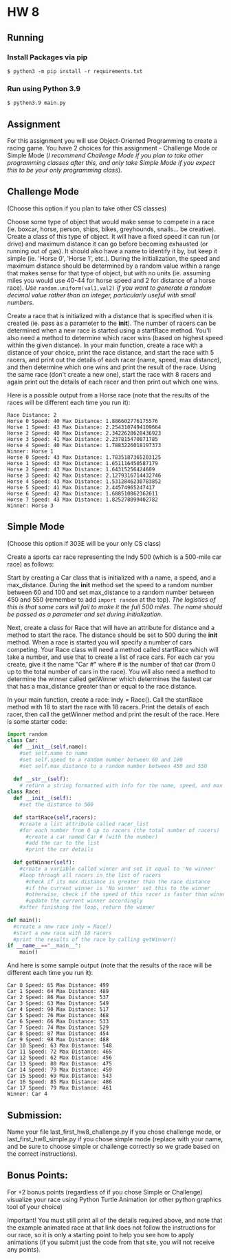 # HW 8

## Running
### Install Packages via pip
`$ python3 -m pip install -r requirements.txt`

### Run using Python 3.9
`$ python3.9 main.py`

## Assignment
For this assignment you will use Object-Oriented Programming to create a racing game. You have 2 choices for this assignment - Challenge Mode or Simple Mode (_I recommend Challenge Mode if you plan to take other programming classes after this, and only take Simple Mode if you expect this to be your only programming class_).

## Challenge Mode
(Choose this option if you plan to take other CS classes)

Choose some type of object that would make sense to compete in a race (ie. boxcar, horse, person, ships, bikes, greyhounds, snails... be creative). Create a class of this type of object. It will have a fixed speed it can run (or drive) and maximum distance it can go before becoming exhausted (or running out of gas). It should also have a name to identify it by, but keep it simple (ie. 'Horse 0', 'Horse 1', etc.). During the initialization, the speed and maximum distance should be determined by a random value within a range that makes sense for that type of object, but with no units (ie. assuming miles you would use 40-44 for horse speed and 2 for distance of a horse race). _Use_ `random.uniform(val1,val2)` _if you want to generate a random decimal value rather than an integer, particularly useful with small numbers_.

Create a race that is initialized with a distance that is specified when it is created (ie. pass as a parameter to the __init__). The number of racers can be determined when a new race is started using a startRace method. You'll also need a method to determine which racer wins (based on highest speed within the given distance). In your main function, create a race with a distance of your choice, print the race distance, and start the race with 5 racers, and print out the details of each racer (name, speed, max distance), and then determine which one wins and print the result of the race. Using the same race (don't create a new one), start the race with 8 racers and again print out the details of each racer and then print out which one wins.

Here is a possible output from a Horse race (note that the results of the races will be different each time you run it):
```
Race Distance: 2
Horse 0 Speed: 40 Max Distance: 1.886602776175576
Horse 1 Speed: 43 Max Distance: 2.2543107494109664
Horse 2 Speed: 40 Max Distance: 2.3422628628436923
Horse 3 Speed: 41 Max Distance: 2.237815470871785
Horse 4 Speed: 40 Max Distance: 1.7883226018197373
Winner: Horse 1
Horse 0 Speed: 43 Max Distance: 1.7835187365203125
Horse 1 Speed: 43 Max Distance: 1.651116450587179
Horse 2 Speed: 43 Max Distance: 1.64315256424609
Horse 3 Speed: 42 Max Distance: 2.1279316714432746
Horse 4 Speed: 43 Max Distance: 1.5312846230783852
Horse 5 Speed: 41 Max Distance: 2.44574965247417
Horse 6 Speed: 42 Max Distance: 1.688510862362611
Horse 7 Speed: 43 Max Distance: 1.825278099402782
Winner: Horse 3
```


## Simple Mode
(Choose this option if 303E will be your only CS class)

Create a sports car race representing the Indy 500 (which is a 500-mile car race) as follows:

Start by creating a Car class that is initialized with a name, a speed, and a max_distance. During the __init__ method set the speed to a random number between 60 and 100 and set max_distance to a random number between 450 and 550 (remember to add `import random` at the top). _The logistics of this is that some cars will fail to make it the full 500 miles. The name should be passed as a parameter and set during initialization_.

Next, create a class for Race that will have an attribute for distance and a method to start the race. The distance should be set to 500 during the __init__ method. When a race is started you will specify a number of cars competing. Your Race class will need a method called startRace which will take a number, and use that to create a list of race cars. For each car you create, give it the name "Car #" where # is the number of that car (from 0 up to the total number of cars in the race). You will also need a method to determine the winner called getWinner which determines the fastest car that has a max_distance greater than or equal to the race distance.

In your main function, create a race: indy = Race(). Call the startRace method with 18 to start the race with 18 racers. Print the details of each racer, then call the getWinner method and print the result of the race. Here is some starter code:
```python
import random
class Car:
  def __init__(self,name):
    #set self.name to name
    #set self.speed to a random number between 60 and 100
    #set self.max_distance to a random number between 450 and 550
    
  def __str__(self):
    # return a string formatted with info for the name, speed, and max distance
class Race:
  def __init__(self):
    #set the distance to 500
    
  def startRace(self,racers):
    #create a list attribute called racer_list
    #for each number from 0 up to racers (the total number of racers)
      #create a car named Car # (with the number)
      #add the car to the list
      #print the car details
    
  def getWinner(self):
    #create a variable called winner and set it equal to 'No winner'
    #loop through all racers in the list of racers
      #check if its max distance is greater than the race distance
      #if the current winner is 'No winner' set this to the winner
      #otherwise, check if the speed of this racer is faster than winner.speed
      #update the current winner accordingly
    #after finishing the loop, return the winner
    
def main():
  #create a new race indy = Race()
  #start a new race with 18 racers
  #print the results of the race by calling getWinner()
if __name__=="__main__":
    main()
```

And here is some sample output (note that the results of the race will be different each time you run it):
```
Car 0 Speed: 65 Max Distance: 499
Car 1 Speed: 64 Max Distance: 489
Car 2 Speed: 86 Max Distance: 537
Car 3 Speed: 63 Max Distance: 549
Car 4 Speed: 90 Max Distance: 517
Car 5 Speed: 76 Max Distance: 468
Car 6 Speed: 66 Max Distance: 533
Car 7 Speed: 74 Max Distance: 529
Car 8 Speed: 87 Max Distance: 454
Car 9 Speed: 98 Max Distance: 488
Car 10 Speed: 63 Max Distance: 548
Car 11 Speed: 72 Max Distance: 465
Car 12 Speed: 62 Max Distance: 456
Car 13 Speed: 80 Max Distance: 475
Car 14 Speed: 79 Max Distance: 459
Car 15 Speed: 69 Max Distance: 543
Car 16 Speed: 85 Max Distance: 486
Car 17 Speed: 79 Max Distance: 461
Winner: Car 4
```


## Submission:
Name your file last_first_hw8_challenge.py if you chose challenge mode, or last_first_hw8_simple.py if you chose simple mode (replace with your name, and be sure to choose simple or challenge correctly so we grade based on the correct instructions).

## Bonus Points:
For +2 bonus points (regardless of if you chose Simple or Challenge) visualize your race using Python Turtle Animation (or other python graphics tool of your choice)

Important! You must still print all of the details required above, and note that the example animated race at that link does not follow the instructions for our race, so it is only a starting point to help you see how to apply animations (if you submit just the code from that site, you will not receive any points).